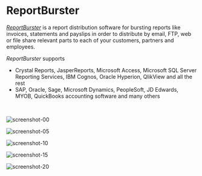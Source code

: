 # ReportBurster

<a href="https://www.reportburster.org" target="_blank"><em>ReportBurster</em></a> is a report distribution software for bursting reports like invoices, statements and payslips in order to distribute by email, FTP, web or file share relevant parts to each of your customers, partners and employees.

<em>ReportBurster</em> supports

<ul>
<li>Crystal Reports, JasperReports, Microsoft Access, Microsoft SQL Server Reporting Services, IBM Cognos, Oracle Hyperion, QlikView and all the rest
</li>
<li>SAP, Oracle, Sage, Microsoft Dynamics, PeopleSoft, JD Edwards, MYOB, QuickBooks accounting software and many others
</li>
</ul>
<br/>

![screenshot-00](https://github.com/flowkraft/reportburster/assets/8201251/02957c82-e026-4c91-af60-b34da6022174)

![screenshot-05](https://github.com/flowkraft/reportburster/assets/8201251/c1689eac-7611-4461-916b-c52ddd4b0e70)

![screenshot-10](https://github.com/flowkraft/reportburster/assets/8201251/dcdd3282-8c1a-4463-a4dd-18808105fd84)

![screenshot-15](https://github.com/flowkraft/reportburster/assets/8201251/882d9b6b-321b-45ea-8724-f0d9f1715969)

![screenshot-20](https://github.com/flowkraft/reportburster/assets/8201251/e48676f0-512b-4164-b541-0307d0e043cd)

